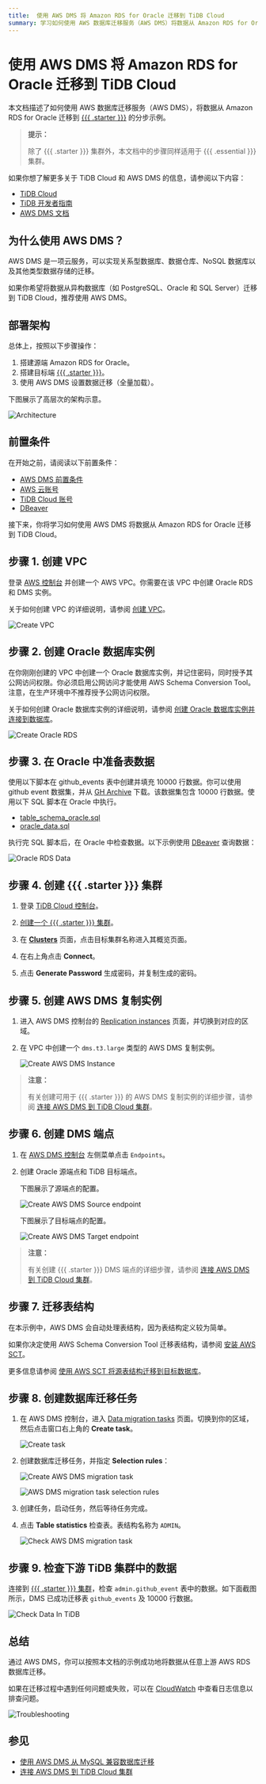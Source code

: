 ```yaml
---
title:  使用 AWS DMS 将 Amazon RDS for Oracle 迁移到 TiDB Cloud
summary: 学习如何使用 AWS 数据库迁移服务（AWS DMS）将数据从 Amazon RDS for Oracle 迁移到 {{{ .starter }}}。
---
```


# 使用 AWS DMS 将 Amazon RDS for Oracle 迁移到 TiDB Cloud

本文档描述了如何使用 AWS 数据库迁移服务（AWS DMS），将数据从 Amazon RDS for Oracle 迁移到 [{{{ .starter }}}](https://tidbcloud.com/clusters/create-cluster) 的分步示例。

> **提示：**
>
> 除了 {{{ .starter }}} 集群外，本文档中的步骤同样适用于 {{{ .essential }}} 集群。

如果你想了解更多关于 TiDB Cloud 和 AWS DMS 的信息，请参阅以下内容：

- [TiDB Cloud](https://docs.pingcap.com/tidbcloud/)
- [TiDB 开发者指南](https://docs.pingcap.com/tidbcloud/dev-guide-overview)
- [AWS DMS 文档](https://docs.aws.amazon.com/dms/latest/userguide/CHAP_GettingStarted.html)

## 为什么使用 AWS DMS？

AWS DMS 是一项云服务，可以实现关系型数据库、数据仓库、NoSQL 数据库以及其他类型数据存储的迁移。

如果你希望将数据从异构数据库（如 PostgreSQL、Oracle 和 SQL Server）迁移到 TiDB Cloud，推荐使用 AWS DMS。

## 部署架构

总体上，按照以下步骤操作：

1. 搭建源端 Amazon RDS for Oracle。
2. 搭建目标端 [{{{ .starter }}}](https://tidbcloud.com/project/clusters/create-cluster)。
3. 使用 AWS DMS 设置数据迁移（全量加载）。

下图展示了高层次的架构示意。

![Architecture](/media/tidb-cloud/aws-dms-from-oracle-to-tidb-0.png)

## 前置条件

在开始之前，请阅读以下前置条件：

- [AWS DMS 前置条件](/tidb-cloud/migrate-from-mysql-using-aws-dms.md#prerequisites)
- [AWS 云账号](https://aws.amazon.com)
- [TiDB Cloud 账号](https://tidbcloud.com)
- [DBeaver](https://dbeaver.io/)

接下来，你将学习如何使用 AWS DMS 将数据从 Amazon RDS for Oracle 迁移到 TiDB Cloud。

## 步骤 1. 创建 VPC

登录 [AWS 控制台](https://console.aws.amazon.com/vpc/home#vpcs:) 并创建一个 AWS VPC。你需要在该 VPC 中创建 Oracle RDS 和 DMS 实例。

关于如何创建 VPC 的详细说明，请参阅 [创建 VPC](https://docs.aws.amazon.com/vpc/latest/userguide/working-with-vpcs.html#Create-VPC)。

![Create VPC](/media/tidb-cloud/aws-dms-from-oracle-to-tidb-1.png)

## 步骤 2. 创建 Oracle 数据库实例

在你刚刚创建的 VPC 中创建一个 Oracle 数据库实例，并记住密码，同时授予其公网访问权限。你必须启用公网访问才能使用 AWS Schema Conversion Tool。注意，在生产环境中不推荐授予公网访问权限。

关于如何创建 Oracle 数据库实例的详细说明，请参阅 [创建 Oracle 数据库实例并连接到数据库](https://docs.aws.amazon.com/AmazonRDS/latest/UserGuide/CHAP_GettingStarted.CreatingConnecting.Oracle.html)。

![Create Oracle RDS](/media/tidb-cloud/aws-dms-from-oracle-to-tidb-2.png)

## 步骤 3. 在 Oracle 中准备表数据

使用以下脚本在 github_events 表中创建并填充 10000 行数据。你可以使用 github event 数据集，并从 [GH Archive](https://gharchive.org/) 下载。该数据集包含 10000 行数据。使用以下 SQL 脚本在 Oracle 中执行。

- [table_schema_oracle.sql](https://github.com/pingcap-inc/tidb-integration-script/blob/main/aws-dms/oracle_table_schema.sql)
- [oracle_data.sql](https://github.com/pingcap-inc/tidb-integration-script/blob/main/aws-dms/oracle_data.sql)

执行完 SQL 脚本后，在 Oracle 中检查数据。以下示例使用 [DBeaver](https://dbeaver.io/) 查询数据：

![Oracle RDS Data](/media/tidb-cloud/aws-dms-from-oracle-to-tidb-3.png)

## 步骤 4. 创建 {{{ .starter }}} 集群

1. 登录 [TiDB Cloud 控制台](https://tidbcloud.com/project/clusters)。

2. [创建一个 {{{ .starter }}} 集群](/tidb-cloud/tidb-cloud-quickstart.md)。

3. 在 [**Clusters**](https://tidbcloud.com/project/clusters) 页面，点击目标集群名称进入其概览页面。

4. 在右上角点击 **Connect**。

5. 点击 **Generate Password** 生成密码，并复制生成的密码。

## 步骤 5. 创建 AWS DMS 复制实例

1. 进入 AWS DMS 控制台的 [Replication instances](https://console.aws.amazon.com/dms/v2/home#replicationInstances) 页面，并切换到对应的区域。

2. 在 VPC 中创建一个 `dms.t3.large` 类型的 AWS DMS 复制实例。

    ![Create AWS DMS Instance](/media/tidb-cloud/aws-dms-from-oracle-to-tidb-8.png)

> **注意：**
>
> 有关创建可用于 {{{ .starter }}} 的 AWS DMS 复制实例的详细步骤，请参阅 [连接 AWS DMS 到 TiDB Cloud 集群](/tidb-cloud/tidb-cloud-connect-aws-dms.md)。

## 步骤 6. 创建 DMS 端点

1. 在 [AWS DMS 控制台](https://console.aws.amazon.com/dms/v2/home) 左侧菜单点击 `Endpoints`。

2. 创建 Oracle 源端点和 TiDB 目标端点。

    下图展示了源端点的配置。

    ![Create AWS DMS Source endpoint](/media/tidb-cloud/aws-dms-from-oracle-to-tidb-9.png)

    下图展示了目标端点的配置。

    ![Create AWS DMS Target endpoint](/media/tidb-cloud/aws-dms-from-oracle-to-tidb-10.png)

> **注意：**
>
> 有关创建 {{{ .starter }}} DMS 端点的详细步骤，请参阅 [连接 AWS DMS 到 TiDB Cloud 集群](/tidb-cloud/tidb-cloud-connect-aws-dms.md)。

## 步骤 7. 迁移表结构

在本示例中，AWS DMS 会自动处理表结构，因为表结构定义较为简单。

如果你决定使用 AWS Schema Conversion Tool 迁移表结构，请参阅 [安装 AWS SCT](https://docs.aws.amazon.com/SchemaConversionTool/latest/userguide/CHAP_Installing.html#CHAP_Installing.Procedure)。

更多信息请参阅 [使用 AWS SCT 将源表结构迁移到目标数据库](https://docs.aws.amazon.com/dms/latest/userguide/CHAP_GettingStarted.SCT.html)。

## 步骤 8. 创建数据库迁移任务

1. 在 AWS DMS 控制台，进入 [Data migration tasks](https://console.aws.amazon.com/dms/v2/home#tasks) 页面。切换到你的区域，然后点击窗口右上角的 **Create task**。

    ![Create task](/media/tidb-cloud/aws-dms-to-tidb-cloud-create-task.png)

2. 创建数据库迁移任务，并指定 **Selection rules**：

    ![Create AWS DMS migration task](/media/tidb-cloud/aws-dms-from-oracle-to-tidb-11.png)

    ![AWS DMS migration task selection rules](/media/tidb-cloud/aws-dms-from-oracle-to-tidb-12.png)

3. 创建任务，启动任务，然后等待任务完成。

4. 点击 **Table statistics** 检查表。表结构名称为 `ADMIN`。

    ![Check AWS DMS migration task](/media/tidb-cloud/aws-dms-from-oracle-to-tidb-13.png)

## 步骤 9. 检查下游 TiDB 集群中的数据

连接到 [{{{ .starter }}} 集群](https://tidbcloud.com/clusters/create-cluster)，检查 `admin.github_event` 表中的数据。如下面截图所示，DMS 已成功迁移表 `github_events` 及 10000 行数据。

![Check Data In TiDB](/media/tidb-cloud/aws-dms-from-oracle-to-tidb-14.png)

## 总结

通过 AWS DMS，你可以按照本文档的示例成功地将数据从任意上游 AWS RDS 数据库迁移。

如果在迁移过程中遇到任何问题或失败，可以在 [CloudWatch](https://console.aws.amazon.com/cloudwatch/home) 中查看日志信息以排查问题。

![Troubleshooting](/media/tidb-cloud/aws-dms-to-tidb-cloud-troubleshooting.png)

## 参见

- [使用 AWS DMS 从 MySQL 兼容数据库迁移](/tidb-cloud/migrate-from-mysql-using-aws-dms.md)
- [连接 AWS DMS 到 TiDB Cloud 集群](/tidb-cloud/tidb-cloud-connect-aws-dms.md)
